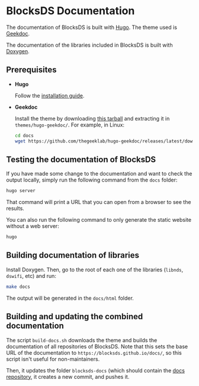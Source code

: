 # BlocksDS Documentation

The documentation of BlocksDS is built with [Hugo](https://gohugo.io). The theme
used is [Geekdoc](https://github.com/thegeeklab/hugo-geekdoc).

The documentation of the libraries included in BlocksDS is built with
[Doxygen](https://www.doxygen.nl).

## Prerequisites

- **Hugo**

  Follow the [installation guide](https://gohugo.io/categories/installation/).

- **Geekdoc**

  Install the theme by downloading [this tarball](https://github.com/thegeeklab/hugo-geekdoc/releases/latest/download/hugo-geekdoc.tar.gz)
  and extracting it in `themes/hugo-geekdoc/`. For example, in Linux:

  ```bash
  cd docs
  wget https://github.com/thegeeklab/hugo-geekdoc/releases/latest/download/hugo-geekdoc.tar.gz | tar -xz -C themes/hugo-geekdoc/ --strip-components=1
  ```

## Testing the documentation of BlocksDS

If you have made some change to the documentation and want to check the output
locally, simply run the following command from the `docs` folder:

```bash
hugo server
```

That command will print a URL that you can open from a browser to see the
results.

You can also run the following command to only generate the static website
without a web server:

```bash
hugo
```

## Building documentation of libraries

Install Doxygen. Then, go to the root of each one of the libraries (`libnds`,
`dswifi`, etc) and run:

```bash
make docs
```

The output will be generated in the `docs/html` folder.

## Building and updating the combined documentation

The script `build-docs.sh` downloads the theme and builds the documentation of
all repositories of BlocksDS. Note that this sets the base URL of the
documentation to `https://blocksds.github.io/docs/`, so this script isn't useful
for non-maintainers.

Then, it updates the folder `blocksds-docs` (which should contain the
[docs repository](https://github.com/blocksds/docs), it creates a new commit,
and pushes it.
